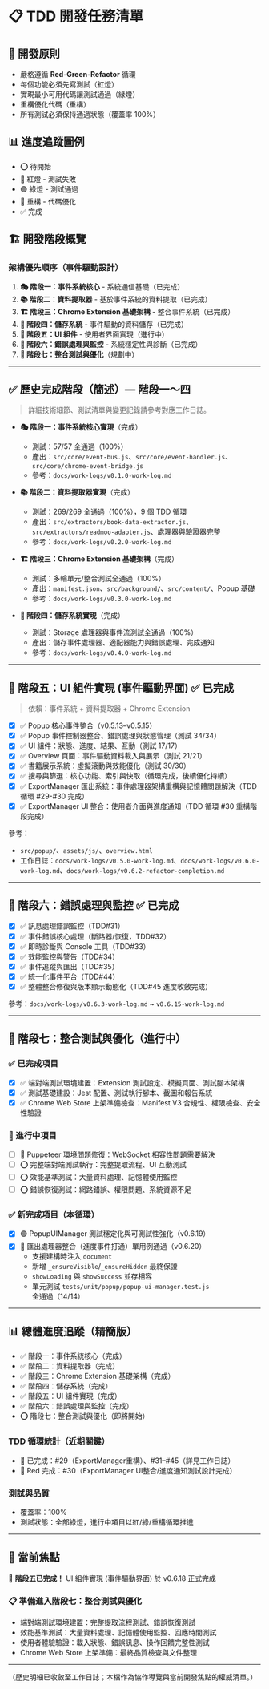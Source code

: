 # 📋 TDD 開發任務清單

## 🎯 開發原則

- 嚴格遵循 **Red-Green-Refactor** 循環
- 每個功能必須先寫測試（紅燈）
- 實現最小可用代碼讓測試通過（綠燈）
- 重構優化代碼（重構）
- 所有測試必須保持通過狀態（覆蓋率 100%）

## 📊 進度追蹤圖例

- ⭕ 待開始
- 🔴 紅燈 - 測試失敗
- 🟢 綠燈 - 測試通過
- 🔵 重構 - 代碼優化
- ✅ 完成

## 🏗 開發階段概覽

### 架構優先順序（事件驅動設計）

1. **🎭 階段一：事件系統核心** - 系統通信基礎（已完成）
2. **📚 階段二：資料提取器** - 基於事件系統的資料提取（已完成）
3. **🏗 階段三：Chrome Extension 基礎架構** - 整合事件系統（已完成）
4. **💾 階段四：儲存系統** - 事件驅動的資料儲存（已完成）
5. **🎨 階段五：UI 組件** - 使用者界面實現（進行中）
6. **🔧 階段六：錯誤處理與監控** - 系統穩定性與診斷（已完成）
7. **🔗 階段七：整合測試與優化**（規劃中）

---

## ✅ 歷史完成階段（簡述）— 階段一～四

> 詳細技術細節、測試清單與變更記錄請參考對應工作日誌。

- **🎭 階段一：事件系統核心實現**（完成）
  - 測試：57/57 全通過（100%）
  - 產出：`src/core/event-bus.js`、`src/core/event-handler.js`、`src/core/chrome-event-bridge.js`
  - 參考：`docs/work-logs/v0.1.0-work-log.md`

- **📚 階段二：資料提取器實現**（完成）
  - 測試：269/269 全通過（100%），9 個 TDD 循環
  - 產出：`src/extractors/book-data-extractor.js`、`src/extractors/readmoo-adapter.js`、處理器與驗證器完整
  - 參考：`docs/work-logs/v0.2.0-work-log.md`

- **🏗 階段三：Chrome Extension 基礎架構**（完成）
  - 測試：多輪單元/整合測試全通過（100%）
  - 產出：`manifest.json`、`src/background/`、`src/content/`、Popup 基礎
  - 參考：`docs/work-logs/v0.3.0-work-log.md`

- **💾 階段四：儲存系統實現**（完成）
  - 測試：Storage 處理器與事件流測試全通過（100%）
  - 產出：儲存事件處理器、適配器能力與錯誤處理、完成通知
  - 參考：`docs/work-logs/v0.4.0-work-log.md`

---

## 🎨 階段五：UI 組件實現 (事件驅動界面) ✅ 已完成

> 依賴：事件系統 + 資料提取器 + Chrome Extension

- [x] ✅ Popup 核心事件整合（v0.5.13–v0.5.15）
- [x] ✅ Popup 事件控制器整合、錯誤處理與狀態管理（測試 34/34）
- [x] ✅ UI 組件：狀態、進度、結果、互動（測試 17/17）
- [x] ✅ Overview 頁面：事件驅動資料載入與展示（測試 21/21）
- [x] ✅ 書籍展示系統：虛擬滾動與效能優化（測試 30/30）
- [x] ✅ 搜尋與篩選：核心功能、索引與快取（循環完成，後續優化持續）
- [x] ✅ ExportManager 匯出系統：事件處理器架構重構與記憶體問題解決（TDD 循環 #29-#30 完成）
- [x] ✅ ExportManager UI 整合：使用者介面與進度通知（TDD 循環 #30 重構階段完成）

參考：
- `src/popup/`、`assets/js/`、`overview.html`
- 工作日誌：`docs/work-logs/v0.5.0-work-log.md`、`docs/work-logs/v0.6.0-work-log.md`、`docs/work-logs/v0.6.2-refactor-completion.md`

---

## 🔧 階段六：錯誤處理與監控 ✅ 已完成

- [x] ✅ 訊息處理錯誤監控（TDD#31）
- [x] ✅ 事件錯誤核心處理（斷路器/恢復，TDD#32）
- [x] ✅ 即時診斷與 Console 工具（TDD#33）
- [x] ✅ 效能監控與警告（TDD#34）
- [x] ✅ 事件追蹤與匯出（TDD#35）
- [x] ✅ 統一化事件平台（TDD#44）
- [x] ✅ 整體整合修復與版本顯示動態化（TDD#45 進度收斂完成）

參考：`docs/work-logs/v0.6.3-work-log.md` ~ `v0.6.15-work-log.md`

---

## 🔗 階段七：整合測試與優化（進行中）

### ✅ 已完成項目
- [x] ✅ 端對端測試環境建置：Extension 測試設定、模擬頁面、測試腳本架構
- [x] ✅ 測試基礎建設：Jest 配置、測試執行腳本、截圖和報告系統
- [x] ✅ Chrome Web Store 上架準備檢查：Manifest V3 合規性、權限檢查、安全性驗證

### 🔄 進行中項目
- [ ] 🔴 Puppeteer 環境問題修復：WebSocket 相容性問題需要解決
- [ ] ⭕ 完整端對端測試執行：完整提取流程、UI 互動測試
- [ ] ⭕ 效能基準測試：大量資料處理、記憶體使用監控
- [ ] ⭕ 錯誤恢復測試：網路錯誤、權限問題、系統資源不足

### ✅ 新完成項目（本循環）
- [x] 🟢 PopupUIManager 測試穩定化與可測試性強化（v0.6.19）
- [x] 🔗 匯出處理器整合（進度事件打通）單用例通過（v0.6.20）
  - 支援建構時注入 `document`
  - 新增 `_ensureVisible`/`_ensureHidden` 最終保證
  - `showLoading` 與 `showSuccess` 並存相容
  - 單元測試 `tests/unit/popup/popup-ui-manager.test.js` 全通過（14/14）

---

## 📊 總體進度追蹤（精簡版）

- ✅ 階段一：事件系統核心（完成）
- ✅ 階段二：資料提取器（完成）
- ✅ 階段三：Chrome Extension 基礎架構（完成）
- ✅ 階段四：儲存系統（完成）
- ✅ 階段五：UI 組件實現（完成）
- ✅ 階段六：錯誤處理與監控（完成）
- ⭕ 階段七：整合測試與優化（即將開始）

### TDD 循環統計（近期關鍵）

- 🔵 已完成：#29（ExportManager重構）、#31–#45（詳見工作日誌）
- 🔴 Red 完成：#30（ExportManager UI整合/進度通知測試設計完成）

### 測試與品質

- 覆蓋率：100%
- 測試狀態：全部綠燈，進行中項目以紅/綠/重構循環推進

---

## 🎯 當前焦點

🎉 **階段五已完成！** UI 組件實現 (事件驅動界面) 於 v0.6.18 正式完成

### 📋 準備進入階段七：整合測試與優化
- 端對端測試環境建置：完整提取流程測試、錯誤恢復測試
- 效能基準測試：大量資料處理、記憶體使用監控、回應時間測試
- 使用者體驗驗證：載入狀態、錯誤訊息、操作回饋完整性測試
- Chrome Web Store 上架準備：最終品質檢查與文件整理

---

（歷史明細已收斂至工作日誌；本檔作為協作導覽與當前開發焦點的權威清單。）
